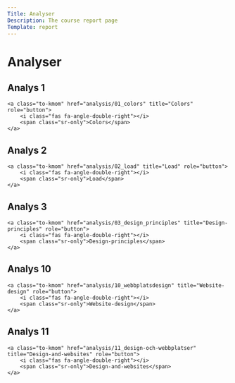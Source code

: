 ```yaml
---
Title: Analyser
Description: The course report page
Template: report
---
```


Analyser
==================

<div class="kmom-box">
    <h2>Analys 1</h2>

    <a class="to-kmom" href="analysis/01_colors" title="Colors" role="button">
        <i class="fas fa-angle-double-right"></i>
        <span class="sr-only">Colors</span>
    </a>

</div>

<div class="kmom-box">
    <h2>Analys 2</h2>

    <a class="to-kmom" href="analysis/02_load" title="Load" role="button">
        <i class="fas fa-angle-double-right"></i>
        <span class="sr-only">Load</span>
    </a>

</div>

<div class="kmom-box">
    <h2>Analys 3</h2>

    <a class="to-kmom" href="analysis/03_design_principles" title="Design-principles" role="button">
        <i class="fas fa-angle-double-right"></i>
        <span class="sr-only">Design-principles</span>
    </a>

</div>


<div class="kmom-box">
    <h2>Analys 10</h2>

    <a class="to-kmom" href="analysis/10_webbplatsdesign" title="Website-design" role="button">
        <i class="fas fa-angle-double-right"></i>
        <span class="sr-only">Website-design</span>
    </a>

</div>


<div class="kmom-box">
    <h2>Analys 11</h2>

    <a class="to-kmom" href="analysis/11_design-och-webbplatser" title="Design-and-websites" role="button">
        <i class="fas fa-angle-double-right"></i>
        <span class="sr-only">Design-and-websites</span>
    </a>

</div>
